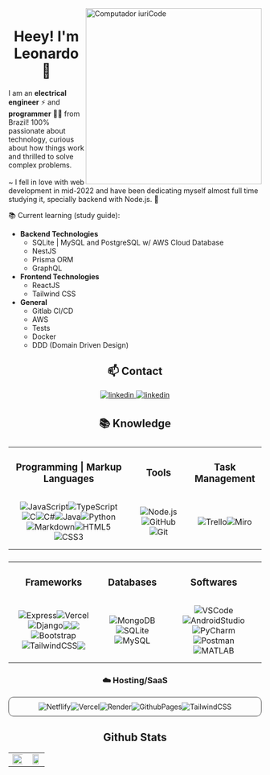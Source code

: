 <img src="https://raw.githubusercontent.com/MicaelliMedeiros/micaellimedeiros/master/image/computer-illustration.png" min-width="350px" max-width="350px" width="350px" align="right" alt="Computador iuriCode">

<h1 align="center">Heey! I'm Leonardo 👋</h1>

<p align="left"> 
I am an <strong>electrical engineer</strong> ⚡ and <strong>programmer</strong> 👨‍💻 from Brazil! 100% passionate about technology, curious about how things work and thrilled to solve complex problems. <br><br> ~ I fell in love with web development in mid-2022 and have been dedicating myself almost full time studying it, specially backend with Node.js. 🚀
</p>

:books: Current learning (study guide):

- <strong>Backend Technologies</strong>
  - SQLite | MySQL and PostgreSQL w/ AWS Cloud Database
  - NestJS
  - Prisma ORM
  - GraphQL
- <strong>Frontend Technologies</strong>
  - ReactJS
  - Tailwind CSS
- <strong>General</strong>
  - Gitlab CI/CD
  - AWS
  - Tests
  - Docker
  - DDD (Domain Driven Design)
  <h3 align="center"> </h3>

<p align="left">
</p>

<div align="center">
<h2>📫 Contact</h2>
</div>
<div align="center">
<a href="https://www.linkedin.com/in/leonardoacr" target="_blank">
<img src=https://img.shields.io/badge/linkedin-%231E77B5.svg?&&style=for-the-badge&logo=linkedin&logoColor=white alt=linkedin style="margin-bottom: 5px;" />
</a>
<a href="mailto:leonardoacrg.dev@gmail.com" target="_blank">
<img src=https://img.shields.io/badge/email-%23EE4831.svg?&&style=for-the-badge&logo=gmail&logoColor=white alt=linkedin style="margin-bottom: 5px;" />
</a>
</div>

<div align="center">
<h2>📚 Knowledge</h2>
</div>

<div align="center">
<table style="width:100%; display:flex; flex-direction:column; justify-content:center; align-items:center;">
  <tr>
    <td>
      <h3 align="center">Programming | Markup Languages</h3>
    </td>
    <td>
      <h3 align="center">Tools</h3>
    </td>
    <td>
      <h3 align="center">Task Management</h3>
    </td>
  </tr>
  <tr>
    <td>
      <div align="center" style="padding: 10px;">
        <div style="display: flex; justify-content: center; align-items: center; flex-wrap: wrap;">
          <img src="https://img.shields.io/badge/JavaScript-323330?&logo=javascript&logoColor=F7DF1E" alt="JavaScript">
          <img src="https://img.shields.io/badge/TypeScript-007ACC?&logo=typescript&logoColor=white" alt="TypeScript">
             <img src="https://img.shields.io/badge/C-00599C?&logo=c&logoColor=white" alt="C">
             <img src="https://img.shields.io/badge/C%23-239120?&logo=c-sharp&logoColor=white" alt="C#">
             <img src="https://img.shields.io/badge/Java-ED8B00?&logo=java&logoColor=white" alt="Java">
             <img src="https://img.shields.io/badge/python-3670A0?&logo=python&logoColor=ffdd54" alt="Python">
          <img src="https://img.shields.io/badge/Markdown-000000?&logo=markdown&logoColor=white" alt="Markdown">
          <img src="https://img.shields.io/badge/HTML5-E34F26?&logo=html5&logoColor=white" alt="HTML5">
           <img src="https://img.shields.io/badge/CSS3-1572B6?&logo=css3&logoColor=white" alt="CSS3">
        </div>
      </div>
    </td>
    <td>
      <div align="center" style="padding: 10px;">
        <div style="display: flex; justify-content: center; align-items: center; flex-wrap: wrap;">
          <img src="https://img.shields.io/badge/Node.js-43853D?&logo=node.js&logoColor=white" alt="Node.js">
          <img src="https://img.shields.io/badge/GitHub-100000?&logo=github&logoColor=white" alt="GitHub">
          <img src="https://img.shields.io/badge/GIT-E44C30?&logo=git&logoColor=white" alt="Git">
        </div>
      </div>
    </td>
    <td>
      <div align="center" style="padding: 10px;">
        <div style="display: flex; justify-content: center; align-items: center; flex-wrap: wrap;">
          <img src="https://img.shields.io/badge/Trello-0052CC?&logo=trello&logoColor=white" alt="Trello">
          <img src="https://img.shields.io/badge/Miro-050038?&logo=Miro&logoColor=white" alt="Miro">
        </div>
      </div>
    </td>
  </tr>
</table>

<div align="center">
<table style="width:100%; display:flex; flex-direction:column; justify-content:center; align-items:center;">
  <tr>
    <td>
      <h3 align="center">Frameworks</h3>
    </td>
    <td>
      <h3 align="center">Databases</h3>
    </td>
    <td>
      <h3 align="center">Softwares</h3>
    </td>
  </tr>
  <tr>
    <td>
      <div align="center" style="padding: 10px;">
        <div style="display: flex; justify-content: center; align-items: center; flex-wrap: wrap;">
          <img src="https://img.shields.io/badge/express.js-%23404d59.svg?&logo=express&logoColor=%2361DAFB" alt="Express">
          <img src="https://img.shields.io/badge/nestjs-%23E0234E.svg?&logo=nestjs&logoColor=white" alt="Vercel">
          <img src="https://img.shields.io/badge/DJANGO-REST-ff1709?&logo=django&logoColor=white&color=ff1709&labelColor=gray" alt="Django">
          <img src="https://img.shields.io/badge/react-%2320232a.svg?logo=react&logoColor=%2361DAFB">
          <img src="https://img.shields.io/badge/Next-black?logo=next.js&logoColor=white">
          <img src="https://img.shields.io/badge/Bootstrap-563D7C?&logo=bootstrap&logoColor=white" alt="Bootstrap">
          <img src="https://img.shields.io/badge/tailwindcss-%2338B2AC.svg?&logo=tailwind-css&logoColor=white" alt="TailwindCSS">
          <img src="https://img.shields.io/badge/chakra-%234ED1C5.svg?logo=chakraui&logoColor=white">
        </div>
      </div>
    </td>
    <td>
      <div align="center" style="padding: 10px;">
        <div style="display: flex; justify-content: center; align-items: center; flex-wrap: wrap;">
          <img src="https://img.shields.io/badge/MongoDB-4EA94B?&logo=mongodb&logoColor=white" alt="MongoDB">
          <img src="https://img.shields.io/badge/SQLite-07405E?&logo=sqlite&logoColor=white" alt="SQLite">
          <img src="https://img.shields.io/badge/MySQL-00000F?&logo=mysql&logoColor=white" alt="MySQL">
        </div>
      </div>
    </td>
    <td>
      <div align="center" style="padding: 10px;">
        <div style="display: flex; justify-content: center; align-items: center; flex-wrap: wrap;">
          <img src="https://img.shields.io/badge/Visual_Studio_Code-0078D4?&logo=visual%20studio%20code&logoColor=white" alt="VSCode">
          <img src="https://img.shields.io/badge/Android_Studio-3DDC84?&logo=android-studio&logoColor=white" alt="AndroidStudio">
          <img src="https://img.shields.io/badge/pycharm-143?&logo=pycharm&logoColor=black&color=black&labelColor=green" alt="PyCharm">
          <img src="https://img.shields.io/badge/Postman-FF6C37?&logo=postman&logoColor=white" alt="Postman">
          <img src="https://img.shields.io/badge/MATLAB-00000F?&logo=matlab&logoColor=white" alt="MATLAB">
</div>
</div>
</td>

  </tr>
</table>
</div>

<h3 align="center">☁️ Hosting/SaaS</h3>
<div align="center" style="border: 1px solid #474747; border-radius: 10px; padding: 10px;">
  <div style="display: flex; justify-content: center; align-items: center; flex-wrap: wrap;">
    <img src="https://img.shields.io/badge/netlify-%23000000.svg?style=for-the-badge&logo=netlify&logoColor=#00C7B7" alt="Netflify">
     <img src="https://img.shields.io/badge/vercel-%23000000.svg?style=for-the-badge&logo=vercel&logoColor=white" alt="Vercel">
    <img src="https://img.shields.io/badge/Render-%46E3B7.svg?style=for-the-badge&logo=render&logoColor=white" alt="Render">
    <img src="https://img.shields.io/badge/github%20pages-121013?style=for-the-badge&logo=github&logoColor=white" alt="GithubPages">
    <img src="https://img.shields.io/badge/AWS-%23FF9900.svg?style=for-the-badge&logo=amazon-aws&logoColor=white" alt="TailwindCSS">
  </div>
</div>

<h2 align="center">Github Stats</h2>   
<table align="center"><tr><td  width="50%" align="center">
<div><img src="https://github-readme-stats.vercel.app/api?username=leonardoacr&show_icons=true&count_private=true&hide_border=true&theme=dark" align="center" style="width: 120%" /></div>
</td><td valign="top" width="50%" align="center">
<img src="https://github-readme-stats.vercel.app/api/top-langs/?username=leonardoacr&hide_border=true&layout=compact&theme=dark" align="center" style="width: 80%" />
</td></tr></table>

